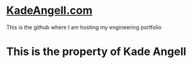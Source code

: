 # <a href="https://kadeangell.com" target="_blank">KadeAngell.com</a>
 This is the github where I am hosting my engineering portfolio
# This is the property of Kade Angell
